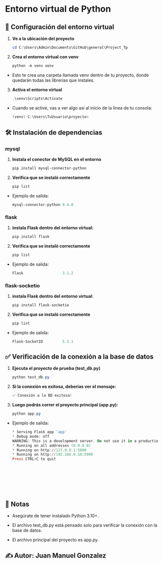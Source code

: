 # Entorno virtual de Python

## 🚀 Configuración del entorno virtual

1. **Ve a la ubicación del proyecto**

    ```powershell
    cd C:\Users\Admin\Documents\GitHub\general\Project_Tp
    ```

2. **Crea el entorno virtual con venv**

    ```powershell
    python -m venv venv

- Esto te crea una carpeta llamada venv dentro de tu proyecto, donde quedarán todas las librerías que instales.

3. **Activa el entorno virtual**

    ```powershell
    .\venv\Scripts\Activate
    ```

- Cuando se active, vas a ver algo así al inicio de la línea de tu consola:

    ```powershell
    (venv) C:\Users\TuUsuario\proyecto>

## 🛠 Instalación de dependencias

### mysql

1. **Instala el conector de MySQL en el entorno**

    ```powershell
    pip install mysql-connector-python
2. **Verifica que se instaló correctamente**

    ```powershell
    pip list

- Ejemplo de salida:

    ```powershell
    mysql-connector-python 9.4.0

### flask

1. **instala Flask dentro del entorno virtual:**

    ```powershell
    pip install flask 
2. **Verifica que se instaló correctamente**

    ```powershell
    pip list

- Ejemplo de salida:

    ```powershell
    Flask                  3.1.2

### flask-socketio

1. **instala Flask dentro del entorno virtual:**

    ```powershell
    pip install flask-socketio
2. **Verifica que se instaló correctamente**

    ```powershell
    pip list

- Ejemplo de salida:

    ```powershell
    Flask-SocketIO         5.5.1 

## ✅ Verificación de la conexión a la base de datos

1. **Ejecuta el proyecto de prueba (test_db.py)**

    ```powershell
    python test_db.py
2. **Si la conexión es exitosa, deberías ver el mensaje:**

    ```powershell
    ✅ Conexión a la BD exitosa!
3. **Luego podrás correr el proyecto principal (app.py):**

    ```powershell
    python app.py

- Ejemplo de salida:

    ```powershell
    * Serving Flask app 'app'
    * Debug mode: off
    WARNING: This is a development server. Do not use it in a production deployment. Use a production WSGI server instead.
    * Running on all addresses (0.0.0.0)
    * Running on http://127.0.0.1:5000
    * Running on http://192.168.0.18:5000
    Press CTRL+C to quit 









## 📌 Notas

- Asegúrate de tener instalado Python 3.10+.

- El archivo test_db.py está pensado solo para verificar la conexión con la base de datos.

- El archivo principal del proyecto es app.py.

## ✍️ Autor: Juan Manuel Gonzalez
